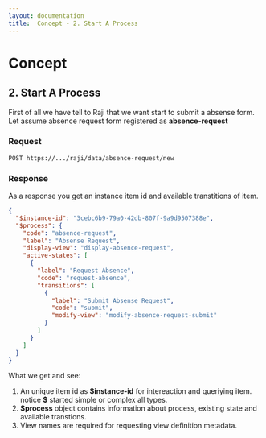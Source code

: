 ```yaml
---
layout: documentation
title:  Concept - 2. Start A Process
---
```


# Concept

## 2. Start A Process 

First of all we have tell to Raji that we want start to submit a absense form. Let assume absence request form registered as **absence-request**

### Request
```
POST https://.../raji/data/absence-request/new
```

### Response
As a response you get an instance item id and available transtitions of item.

```JSON
{
  "$instance-id": "3cebc6b9-79a0-42db-807f-9a9d9507388e",
  "$process": {
    "code": "absence-request",
    "label": "Absense Request",
    "display-view": "display-absence-request",
    "active-states": [
      {
        "label": "Request Absence",
        "code": "request-absence",
        "transitions": [
          {
            "label": "Submit Absense Request",
            "code": "submit",
            "modify-view": "modify-absence-request-submit"
          }
        ]
      }
    ]
  }
}
```
What we get and see:
1. An unique item id as **\$instance-id** for intereaction and queriying item. notice **$** started simple or complex all types.
2. **\$process** object contains information about process, existing state and available transtions.
3.  View names are required for requesting view definition metadata.
